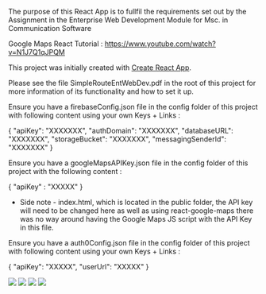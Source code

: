 The purpose of this React App is to fullfil the requirements set out by the Assignment in the Enterprise Web Development Module for Msc. in Communication Software

Google Maps React Tutorial : https://www.youtube.com/watch?v=N1J7Q1qJPQM

This project was initially created with [Create React App](https://github.com/facebookincubator/create-react-app).

Please see the file SimpleRouteEntWebDev.pdf in the root of this project for more information of its functionality and how to set it up.

Ensure you have a firebaseConfig.json file in the config folder of this project with following content using your own Keys + Links :

{
    "apiKey": "XXXXXXX",
    "authDomain": "XXXXXXX",
    "databaseURL": "XXXXXXX",
    "storageBucket": "XXXXXXX",
    "messagingSenderId": "XXXXXXX"
}

Ensure you have a googleMapsAPIKey.json file in the config folder  of this project with the following content :

{
  "apiKey" : "XXXXX"
}

- Side note - index.html, which is located in the public folder, the API key will need to be changed here as well as using react-google-maps there was no way around having the Google Maps JS script with the API Key in this file.


Ensure you have a  auth0Config.json file in the config folder  of this project with following content using your own Keys + Links :

{
  "apiKey": "XXXXX",
  "userUrl": "XXXXX"
}

![][dataModel]
![][homeModel]
![][mainModel]
![][profileModel]

[dataModel]: ./readmeResources/SimpleRouteReactDataModel.png
[homeModel]: ./readmeResources/SimpleRouteReactHomeModel.png
[mainModel]: ./readmeResources/SimpleRouteReactMainModel.png
[profileModel]: ./readmeResources/SimpleRouteReactProfileModel.png